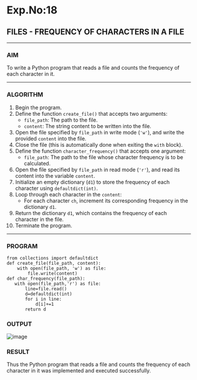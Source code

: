 # Exp.No:18  
## FILES - FREQUENCY OF CHARACTERS IN A FILE

---

### AIM  
To write a Python program that reads a file and counts the frequency of each character in it.

---

### ALGORITHM

1. Begin the program.  
2. Define the function `create_file()` that accepts two arguments:  
   - `file_path`: The path to the file.  
   - `content`: The string content to be written into the file.  
3. Open the file specified by `file_path` in write mode (`'w'`), and write the provided `content` into the file.  
4. Close the file (this is automatically done when exiting the `with` block).  
5. Define the function `character_frequency()` that accepts one argument:  
   - `file_path`: The path to the file whose character frequency is to be calculated.  
6. Open the file specified by `file_path` in read mode (`'r'`), and read its content into the variable `content`.  
7. Initialize an empty dictionary (`d1`) to store the frequency of each character using `defaultdict(int)`.  
8. Loop through each character in the `content`:  
   - For each character `ch`, increment its corresponding frequency in the dictionary `d1`.  
9. Return the dictionary `d1`, which contains the frequency of each character in the file.  
10. Terminate the program.

---

### PROGRAM

```
from collections import defaultdict
def create_file(file_path, content):
    with open(file_path, 'w') as file:
        file.write(content)
def char_frequency(file_path):
   with open(file_path,'r') as file:
       line=file.read()
       d=defaultdict(int)
       for i in line:
           d[i]+=1
       return d
```

### OUTPUT

![image](https://github.com/user-attachments/assets/868b14f5-65fd-42f9-8fa4-ab6d9ef1bd6c)

### RESULT
Thus the Python program that reads a file and counts the frequency of each character in it was implemented and executed successfully.
